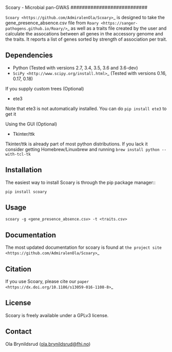 Scoary - Microbial pan-GWAS
###########################

`Scoary <https://github.com/AdmiralenOla/Scoary>`_ is designed to take the gene_presence_absence.csv file from `Roary <https://sanger-pathogens.github.io/Roary/>`_ as well as a traits file created by the user and calculate the assocations between all genes in the accessory genome and the traits. It reports a list of genes sorted by strength of association per trait.

Dependencies
------------
- Python (Tested with versions 2.7, 3.4, 3.5, 3.6 and 3.6-dev)
- `SciPy <http://www.scipy.org/install.html>`_ (Tested with versions 0.16, 0.17, 0.18)

If you supply custom trees (Optional)

- ete3

Note that ete3 is not automatically installed. You can do `pip install ete3` to get it

Using the GUI (Optional)

- Tkinter/ttk

Tkinter/ttk is already part of most python distributions. If you lack it consider getting Homebrew/Linuxbrew and running `brew install python --with-tcl-tk`

Installation
------------
The easiest way to install Scoary is through the pip package manager::

    pip install scoary

Usage
-----
    scoary -g <gene_presence_absence.csv> -t <traits.csv>

Documentation
-------------
The most updated documentation for scoary is found at `the project site <https://github.com/AdmiralenOla/Scoary>`_

Citation
--------
If you use Scoary, please cite our `paper <https://dx.doi.org/10.1186/s13059-016-1108-8>`_

License
-------
Scoary is freely available under a GPLv3 license.

Contact
-------
Ola Brynildsrud (ola.brynildsrud@fhi.no)
